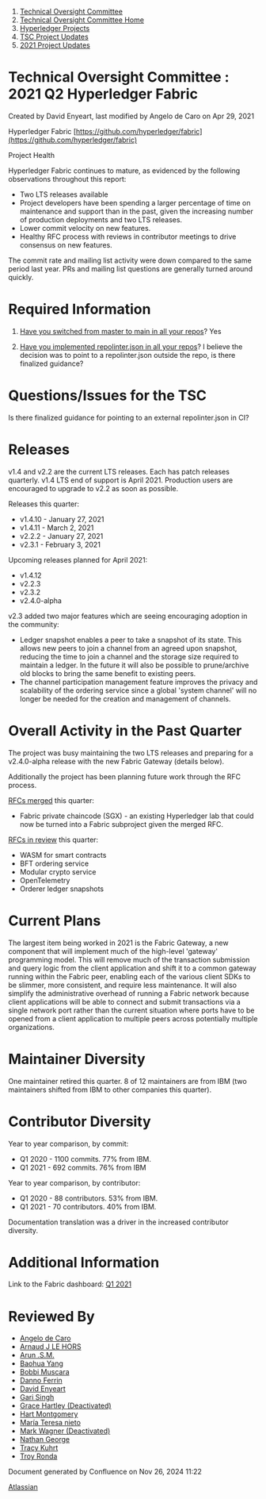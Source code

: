 1. [Technical Oversight Committee](index.html)
2. [Technical Oversight Committee Home](Technical-Oversight-Committee-Home_21430274.html)
3. [Hyperledger Projects](Hyperledger-Projects_21447704.html)
4. [TSC Project Updates](TSC-Project-Updates_21430854.html)
5. [2021 Project Updates](2021-Project-Updates_21452543.html)

# Technical Oversight Committee : 2021 Q2 Hyperledger Fabric

Created by David Enyeart, last modified by Angelo de Caro on Apr 29, 2021

Hyperledger Fabric [https://github.com/hyperledger/fabric](https://github.com/hyperledger/fabric)

Project Health

Hyperledger Fabric continues to mature, as evidenced by the following observations throughout this report:

- Two LTS releases available
- Project developers have been spending a larger percentage of time on maintenance and support than in the past, given the increasing number of production deployments and two LTS releases.
- Lower commit velocity on new features.
- Healthy RFC process with reviews in contributor meetings to drive consensus on new features.

The commit rate and mailing list activity were down compared to the same period last year. PRs and mailing list questions are generally turned around quickly.

# Required Information

1. [Have you switched from master to main in all your repos](https://lf-hyperledger.atlassian.net/wiki/display/TSC/Projects+have+two+quarters+to+comply+with+common+repo+structure?focusedCommentId=21452776)? Yes
   
2. [Have you implemented repolinter.json in all your repos](https://lf-hyperledger.atlassian.net/wiki/display/TSC/Common+Repo+structure)? I believe the decision was to point to a repolinter.json outside the repo, is there finalized guidance?
   

# Questions/Issues for the TSC

Is there finalized guidance for pointing to an external repolinter.json in CI?

# Releases

v1.4 and v2.2 are the current LTS releases. Each has patch releases quarterly. v1.4 LTS end of support is April 2021. Production users are encouraged to upgrade to v2.2 as soon as possible.

Releases this quarter:

- v1.4.10 - January 27, 2021
- v1.4.11 - March 2, 2021
- v2.2.2 - January 27, 2021
- v2.3.1 - February 3, 2021

Upcoming releases planned for April 2021:

- v1.4.12
- v2.2.3
- v2.3.2
- v2.4.0-alpha

v2.3 added two major features which are seeing encouraging adoption in the community:

- Ledger snapshot enables a peer to take a snapshot of its state. This allows new peers to join a channel from an agreed upon snapshot, reducing the time to join a channel and the storage size required to maintain a ledger. In the future it will also be possible to prune/archive old blocks to bring the same benefit to existing peers.
- The channel participation management feature improves the privacy and scalability of the ordering service since a global 'system channel' will no longer be needed for the creation and management of channels.

# Overall Activity in the Past Quarter

The project was busy maintaining the two LTS releases and preparing for a v2.4.0-alpha release with the new Fabric Gateway (details below).

Additionally the project has been planning future work through the RFC process.

[RFCs merged](https://github.com/hyperledger/fabric-rfcs/tree/master/text) this quarter:

- Fabric private chaincode (SGX) - an existing Hyperledger lab that could now be turned into a Fabric subproject given the merged RFC.

[RFCs in review](https://github.com/hyperledger/fabric-rfcs/pulls) this quarter:

- WASM for smart contracts
- BFT ordering service
- Modular crypto service
- OpenTelemetry
- Orderer ledger snapshots

# Current Plans

The largest item being worked in 2021 is the Fabric Gateway, a new component that will implement much of the high-level 'gateway' programming model. This will remove much of the transaction submission and query logic from the client application and shift it to a common gateway running within the Fabric peer, enabling each of the various client SDKs to be slimmer, more consistent, and require less maintenance. It will also simplify the administrative overhead of running a Fabric network because client applications will be able to connect and submit transactions via a single network port rather than the current situation where ports have to be opened from a client application to multiple peers across potentially multiple organizations.

# Maintainer Diversity

One maintainer retired this quarter. 8 of 12 maintainers are from IBM (two maintainers shifted from IBM to other companies this quarter).

# Contributor Diversity

Year to year comparison, by commit:

- Q1 2020 - 1100 commits. 77% from IBM.
- Q1 2021 - 692 commits. 76% from IBM

Year to year comparison, by contributor:

- Q1 2020 - 88 contributors. 53% from IBM.
- Q1 2021 - 70 contributors. 40% from IBM.

Documentation translation was a driver in the increased contributor diversity.

# Additional Information

Link to the Fabric dashboard: [Q1 2021](https://insights.lfx.linuxfoundation.org/projects/hyperledger%2Ffabric/dashboard?time=%7B%22from%22%3A%222021-01-01T05%3A00%3A00.000Z%22%2C%22type%22%3A%22absolute%22%2C%22to%22%3A%222021-03-31T04%3A00%3A00.000Z%22%7D)

# Reviewed By

- [Angelo de Caro](https://lf-hyperledger.atlassian.net/wiki/people/70121:d6b0f0e4-825f-4f16-88e1-4d14e95f2f10?ref=confluence)
- [Arnaud J LE HORS](https://lf-hyperledger.atlassian.net/wiki/people/70121:0e75e3b8-500a-4067-9f7e-ed46e91bcb9d?ref=confluence)
- [Arun .S.M.](https://lf-hyperledger.atlassian.net/wiki/people/621a0e5097d313006ba7386a?ref=confluence)
- [Baohua Yang](https://lf-hyperledger.atlassian.net/wiki/people/557058:17d87dbf-05fe-4c1b-84cf-fd69f7fcbb20?ref=confluence)
- [Bobbi Muscara](https://lf-hyperledger.atlassian.net/wiki/people/5c4cb1b7d8bbb7445c0a457e?ref=confluence)
- [Danno Ferrin](https://lf-hyperledger.atlassian.net/wiki/people/5b7f2d80c4e4892a5b789551?ref=confluence)
- [David Enyeart](https://lf-hyperledger.atlassian.net/wiki/people/712020:30d7e775-8a5d-4896-8950-8da2af027639?ref=confluence)
- [Gari Singh](https://lf-hyperledger.atlassian.net/wiki/people/557058:51429e31-90f4-4684-b7cd-9a4fe15ff188?ref=confluence)
- [Grace Hartley (Deactivated)](https://lf-hyperledger.atlassian.net/wiki/people/5c3e0cd1ff324728a1db2448?ref=confluence)
- [Hart Montgomery](https://lf-hyperledger.atlassian.net/wiki/people/712020:86f447c0-86dc-43b3-ac03-6a31923bbb84?ref=confluence)
- [María Teresa nieto](https://lf-hyperledger.atlassian.net/wiki/people/5d36fa46af1d920bc99755b6?ref=confluence)
- [Mark Wagner (Deactivated)](https://lf-hyperledger.atlassian.net/wiki/people/70121:81b88945-c9ef-40fe-9224-207bdb280922?ref=confluence)
- [Nathan George](https://lf-hyperledger.atlassian.net/wiki/people/712020:3e7556ab-cdb8-47f5-8b68-12a3378021fd?ref=confluence)
- [Tracy Kuhrt](https://lf-hyperledger.atlassian.net/wiki/people/712020:eb6ae9c3-aa8e-40ba-9dab-a6969b1ac52e?ref=confluence)
- [Troy Ronda](https://lf-hyperledger.atlassian.net/wiki/people/557058:c854f35a-2b58-4be3-9003-ca2a67495580?ref=confluence)

Document generated by Confluence on Nov 26, 2024 11:22

[Atlassian](http://www.atlassian.com/)
